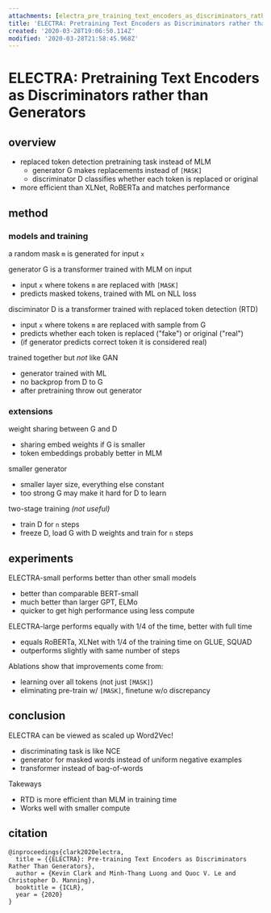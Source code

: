 ```yaml
---
attachments: [electra_pre_training_text_encoders_as_discriminators_rather_than_generators.pdf]
title: 'ELECTRA: Pretraining Text Encoders as Discriminators rather than Generators'
created: '2020-03-28T19:06:50.114Z'
modified: '2020-03-28T21:58:45.968Z'
---
```


# ELECTRA: Pretraining Text Encoders as Discriminators rather than Generators

## overview 
- replaced token detection pretraining task instead of MLM
  - generator G makes replacements instead of `[MASK]` 
  - discriminator D classifies whether each token is replaced or original
- more efficient than XLNet, RoBERTa and matches performance

## method

### models and training
a random mask `m` is generated for input `x`

generator G is a transformer trained with MLM on input
- input `x` where tokens `m` are replaced with `[MASK]`
- predicts masked tokens, trained with ML on NLL loss

disciminator D is a transformer trained with replaced token detection (RTD)
- input `x` where tokens `m` are replaced with sample from G
- predicts whether each token is replaced ("fake") or original ("real")
- (if generator predicts correct token it is considered real)

trained together but *not* like GAN
- generator trained with ML
- no backprop from D to G
- after pretraining throw out generator

### extensions

weight sharing between G and D
- sharing embed weights if G is smaller
- token embeddings probably better in MLM

smaller generator
- smaller layer size, everything else constant
- too strong G may make it hard for D to learn

two-stage training *(not useful)*
- train D for `n` steps
- freeze D, load G with D weights and train for `n` steps

## experiments

ELECTRA-small performs better than other small models
- better than comparable BERT-small
- much better than larger GPT, ELMo
- quicker to get high performance using less compute

ELECTRA-large performs equally with 1/4 of the time, better with full time
- equals RoBERTa, XLNet with 1/4 of the training time on GLUE, SQUAD
- outperforms slightly with same number of steps 

Ablations show that improvements come from:
- learning over all tokens (not just `[MASK]`)
- eliminating pre-train w/ `[MASK]`, finetune w/o discrepancy

## conclusion

ELECTRA can be viewed as scaled up Word2Vec!
- discriminating task is like NCE
- generator for masked words instead of uniform negative examples
- transformer instead of bag-of-words

Takeways
- RTD is more efficient than MLM in training time
- Works well with smaller compute


## citation
```
@inproceedings{clark2020electra,
  title = {{ELECTRA}: Pre-training Text Encoders as Discriminators Rather Than Generators},
  author = {Kevin Clark and Minh-Thang Luong and Quoc V. Le and Christopher D. Manning},
  booktitle = {ICLR},
  year = {2020}
}
```
